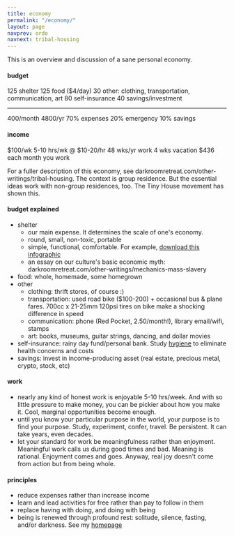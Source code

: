 ```yaml
---
title: economy
permalink: "/economy/"
layout: page
navprev: ordo
navnext: tribal-housing
---
```


This is an overview and discussion of a sane personal economy.

#### budget

125 shelter
125 food ($4/day)
 30 other: clothing, transportation, communication, art
 80 self-insurance
 40 savings/investment
___
400/month
4800/yr
70% expenses
20% emergency
10% savings

#### income

$100/wk
5-10 hrs/wk @ $10-20/hr
48 wks/yr work
4 wks vacation
$436 each month you work

For a fuller description of this economy, see darkroomretreat.com/other-writings/tribal-housing. The context is group residence. But the essential ideas work with non-group residences, too. The Tiny House movement has shown this.

#### budget explained

- shelter
	- our main expense. It determines the scale of one's economy. 
	- round, small, non-toxic, portable
	- simple, functional, comfortable. For example, <a href="/img/plan/image/conic.png" download>download this infographic</a>
	- an essay on our culture's basic economic myth: darkroomretreat.com/other-writings/mechanics-mass-slavery
- food: whole, homemade, some homegrown
- other
	- clothing: thrift stores, of course  :)
	- transportation: used road bike ($100-200) + occasional bus & plane fares. 700cc x 21-25mm 120psi tires on bike make a shocking difference in speed
	- communication: phone (Red Pocket, 2.50/month!), library email/wifi, stamps
	- art: books, museums, guitar strings, dancing, and dollar movies
- self-insurance: rainy day fund/personal bank. Study [hygiene](/hygiene) to eliminate health concerns and costs
- savings: invest in income-producing asset (real estate, precious metal, crypto, stock, etc)

#### work

- nearly any kind of honest work is enjoyable 5-10 hrs/week. And with so little pressure to make money, you can be pickier about how you make it. Cool, marginal opportunities become enough.
- until you know your particular purpose in the world, your purpose is to find your purpose. Study, experiment, confer, travel. Be persistent. It can take years, even decades. 
- let your standard for work be meaningfulness rather than enjoyment. Meaningful work calls us during good times and bad. Meaning is rational. Enjoyment comes and goes. Anyway, real joy doesn't come from action but from being whole.

#### principles

- reduce expenses rather than increase income
- learn and lead activities for free rather than pay to follow in them
- replace having with doing, and doing with being
- being is renewed through profound rest: solitude, silence, fasting, and/or darkness. See my [homepage](/)
